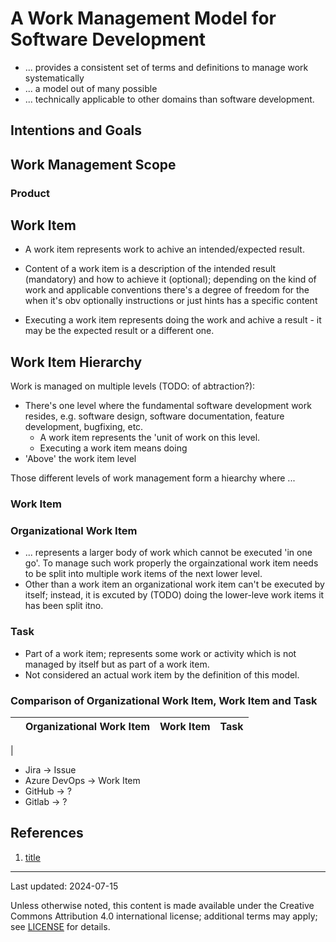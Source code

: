 # A Work Management Model for Software Development

* ... provides a consistent set of terms and definitions to manage work systematically
* ... a model out of many possible
* ... technically applicable to other domains than software development.


## Intentions and Goals


## Work Management Scope


### Product


## Work Item

* A work item represents work to achive an intended/expected result.

* Content of a work item is a description of the intended result (mandatory)
  and how to achieve it (optional); depending on the kind of work and applicable conventions
  there's a degree of freedom for the when it's obv optionally instructions or just hints has a specific content

* Executing a work item represents doing the work and achive a result
  \- it may be the expected result or a different one.


## Work Item Hierarchy

Work is managed on multiple levels (TODO: of abtraction?):

* There's one level where the fundamental software development work resides,
  e.g. software design, software documentation, feature development, bugfixing, etc.
  * A work item represents the 'unit of work on this level.
  * Executing a work item means doing
* 'Above' the work item level

Those different levels of work management form a hiearchy where ...


### Work Item


### Organizational Work Item

* ... represents a larger body of work which cannot be executed 'in one go'.
  To manage such work properly the orgainzational work item needs to be split
  into multiple work items of the next lower level.
* Other than a work item an organizational work item can't be executed by itself;
  instead, it is excuted by (TODO) doing the lower-leve work items it has been split itno.


### Task

* Part of a work item; represents some work or activity which is not managed by itself
  but as part of a work item.
* Not considered an actual work item by the definition of this model.


### Comparison of Organizational Work Item, Work Item and Task

|   | Organizational Work Item | Work Item | Task |
| - | ------------------------ | --------- | ---- |
|

* Jira -> Issue
* Azure DevOps -> Work Item
* GitHub -> ?
* Gitlab -> ?

 
## References

1) <a name="r1"/>[title](https://link)


----

Last updated: 2024-07-15

Unless otherwise noted, this content is made available under the Creative Commons Attribution 4.0 international license;
additional terms may apply; see [LICENSE](../LICENSE) for details.
